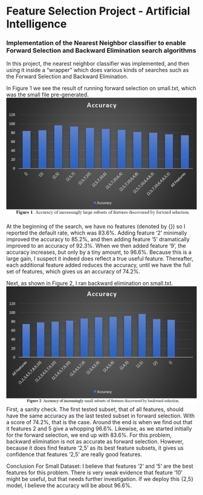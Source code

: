 # Feature Selection Project - Artificial Intelligence
### Implementation of the Nearest Neighbor classifier to enable Forward Selection and Backward Elimination search algorithms


In this project, the nearest neighbor classifier was implemented, and then using it inside a “wrapper” which does various kinds of searches such as the Forward Selection and Backward Elimination.

In Figure 1 we see the result of running forward selection on small.txt, which was the small file pre-generated.
![Small Forward Selection](SmallForwardSelection.png)

At the beginning of the search, we have no features (denoted by {}) so I reported the default rate, which was 83.6%. Adding feature ‘2’ minimally improved the accuracy to 85.2%, and then adding feature ‘5’ dramatically improved to an accuracy of 92.3%. When we then added feature ‘9’, the accuracy increases, but only by a tiny amount, to 96.6%. Because this is a large gain, I suspect it indeed does reflect a true useful feature. Thereafter, each additional feature added reduces the accuracy, until we have the full set of features, which gives us an accuracy of 74.2%.

Next, as shown in Figure 2, I ran backward elimination on small.txt.
![Small Backward Elimination](SmallBackwardElimination.png)
First, a sanity check. The first tested subset, that of all features, should have the same accuracy as the last tested subset in forward selection. With a score of 74.2%, that is the case. Around the end is when we find out that it features 2 and 5 give a whopping 96.6%. Likewise, as we started initially for the forward selection, we end up with 83.6%. For this problem, backward elimination is not as accurate as forward selection. However, because it does find feature ‘2,5’ as its best feature subsets, it gives us confidence that features ‘2,5’ are really good features.

Conclusion For Small Dataset: I believe that features ‘2’ and ‘5’ are the best features for this problem. There is very weak evidence that feature ‘10’ might be useful, but that needs further investigation. If we deploy this {2,5} model, I believe the accuracy will be about 96.6%.
